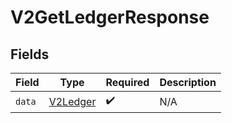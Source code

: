 # V2GetLedgerResponse


## Fields

| Field                                       | Type                                        | Required                                    | Description                                 |
| ------------------------------------------- | ------------------------------------------- | ------------------------------------------- | ------------------------------------------- |
| `data`                                      | [V2Ledger](../../models/shared/V2Ledger.md) | :heavy_check_mark:                          | N/A                                         |